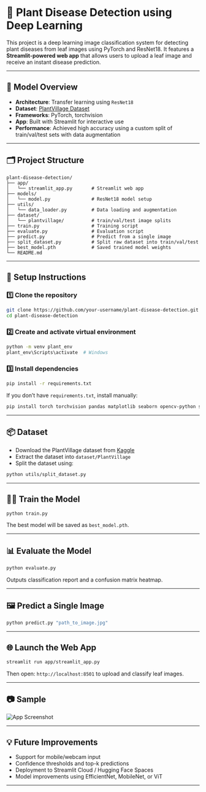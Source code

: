 
# 🌿 Plant Disease Detection using Deep Learning

This project is a deep learning image classification system for detecting plant diseases from leaf images using PyTorch and ResNet18. It features a **Streamlit-powered web app** that allows users to upload a leaf image and receive an instant disease prediction.

---

## 🧠 Model Overview

- **Architecture**: Transfer learning using `ResNet18`
- **Dataset**: [PlantVillage Dataset](https://www.kaggle.com/datasets/emmarex/plantdisease)
- **Frameworks**: PyTorch, torchvision
- **App**: Built with Streamlit for interactive use
- **Performance**: Achieved high accuracy using a custom split of train/val/test sets with data augmentation

---

## 🗂 Project Structure

```
plant-disease-detection/
├── app/
│   └── streamlit_app.py       # Streamlit web app
├── models/
│   └── model.py               # ResNet18 model setup
├── utils/
│   └── data_loader.py         # Data loading and augmentation
├── dataset/
│   └── plantvillage/          # train/val/test image splits
├── train.py                   # Training script
├── evaluate.py                # Evaluation script
├── predict.py                 # Predict from a single image
├── split_dataset.py           # Split raw dataset into train/val/test
├── best_model.pth             # Saved trained model weights
└── README.md
```

---

## 🚀 Setup Instructions

### 1️⃣ Clone the repository
```bash
git clone https://github.com/your-username/plant-disease-detection.git
cd plant-disease-detection
```

### 2️⃣ Create and activate virtual environment
```bash
python -m venv plant_env
plant_env\Scripts\activate  # Windows
```

### 3️⃣ Install dependencies
```bash
pip install -r requirements.txt
```

If you don’t have `requirements.txt`, install manually:

```bash
pip install torch torchvision pandas matplotlib seaborn opencv-python streamlit scikit-learn tqdm
```

---

## 📦 Dataset

- Download the PlantVillage dataset from [Kaggle](https://www.kaggle.com/datasets/emmarex/plantdisease)
- Extract the dataset into `dataset/PlantVillage`
- Split the dataset using:
```bash
python utils/split_dataset.py
```

---

## 🏋️‍♀️ Train the Model

```bash
python train.py
```

The best model will be saved as `best_model.pth`.

---

## 📊 Evaluate the Model

```bash
python evaluate.py
```

Outputs classification report and a confusion matrix heatmap.

---

## 🖼 Predict a Single Image

```bash
python predict.py "path_to_image.jpg"
```

---

## 🌐 Launch the Web App

```bash
streamlit run app/streamlit_app.py
```

Then open: `http://localhost:8501` to upload and classify leaf images.

---

## 📷 Sample

![App Screenshot](https://via.placeholder.com/600x400.png?text=App+Screenshot+Placeholder)

---

## 💡 Future Improvements

- Support for mobile/webcam input
- Confidence thresholds and top-k predictions
- Deployment to Streamlit Cloud / Hugging Face Spaces
- Model improvements using EfficientNet, MobileNet, or ViT

---

